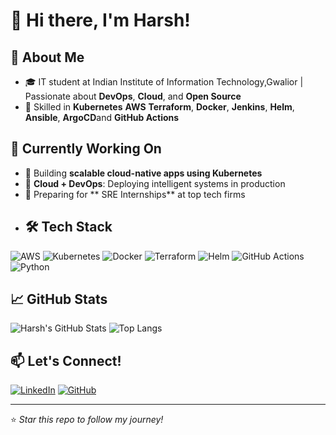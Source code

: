# 👋 Hi there, I'm Harsh!

## 🚀 About Me
- 🎓 IT student at Indian Institute of Information Technology,Gwalior | Passionate about **DevOps**, **Cloud**, and **Open Source**
- 🔧 Skilled in **Kubernetes**  **AWS** **Terraform**, **Docker**, **Jenkins**, **Helm**, **Ansible**, **ArgoCD**and **GitHub Actions**

## 💼 Currently Working On
- 🚀 Building **scalable cloud-native apps using Kubernetes**
- 🤖 **Cloud + DevOps**: Deploying intelligent systems in production
- 🌱 Preparing for ** SRE Internships** at top tech firms
- ## 🛠️ Tech Stack
![AWS](https://img.shields.io/badge/AWS-orange?style=flat&logo=amazonaws)
![Kubernetes](https://img.shields.io/badge/Kubernetes-blue?style=flat&logo=kubernetes)
![Docker](https://img.shields.io/badge/Docker-2496ED?style=flat&logo=docker)
![Terraform](https://img.shields.io/badge/Terraform-5C4EE5?style=flat&logo=terraform)
![Helm](https://img.shields.io/badge/Helm-0F1689?style=flat&logo=helm)
![GitHub Actions](https://img.shields.io/badge/GitHub_Actions-2088FF?style=flat&logo=githubactions)
![Python](https://img.shields.io/badge/Python-3670A0?style=flat&logo=python)


## 📈 GitHub Stats
![Harsh's GitHub Stats](https://github-readme-stats.vercel.app/api?username=Harshjerry&show_icons=true&theme=radical)
![Top Langs](https://github-readme-stats.vercel.app/api/top-langs/?username=Harshjerry&layout=compact&theme=radical)




## 📫 Let's Connect!
[![LinkedIn](https://img.shields.io/badge/LinkedIn-blue?style=flat&logo=linkedin)](https://www.linkedin.com/in/jerry008/)
[![GitHub](https://img.shields.io/badge/GitHub-%2312100E.svg?style=flat&logo=github&logoColor=white)](https://github.com/Harshjerry)

---

⭐️ *Star this repo to follow my journey!*
